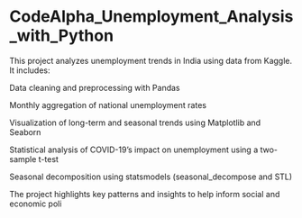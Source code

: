 # CodeAlpha_Unemployment_Analysis_with_Python
This project analyzes unemployment trends in India using data from Kaggle. It includes:

Data cleaning and preprocessing with Pandas

Monthly aggregation of national unemployment rates

Visualization of long-term and seasonal trends using Matplotlib and Seaborn

Statistical analysis of COVID-19’s impact on unemployment using a two-sample t-test

Seasonal decomposition using statsmodels (seasonal_decompose and STL)

The project highlights key patterns and insights to help inform social and economic poli

